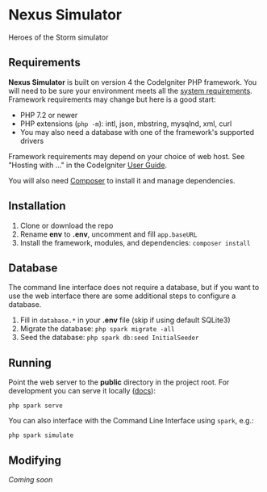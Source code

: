 # Nexus Simulator

Heroes of the Storm simulator

## Requirements

**Nexus Simulator** is built on version 4 the CodeIgniter PHP framework. You will need to be
sure your environment meets all the
[system requirements](https://codeigniter4.github.io/CodeIgniter4/intro/requirements.html).
Framework requirements may change but here is a good start:

* PHP 7.2 or newer
* PHP extensions (`php -m`): intl, json, mbstring, mysqlnd, xml, curl
* You may also need a database with one of the framework's supported drivers

Framework requirements may depend on your choice of web host. See "Hosting with ..."
in the CodeIgniter [User Guide](https://codeigniter4.github.io/CodeIgniter4/installation/running.html).

You will also need [Composer](https://getcomposer.org/download/)
to install it and manage dependencies.

## Installation

1. Clone or download the repo
2. Rename **env** to **.env**, uncomment and fill `app.baseURL`
3. Install the framework, modules, and dependencies: `composer install`

## Database

The command line interface does not require a database, but if you want to use the web
interface there are some additional steps to configure a database.

1. Fill in `database.*` in your **.env** file (skip if using default SQLite3)
2. Migrate the database: `php spark migrate -all`
3. Seed the database: `php spark db:seed InitialSeeder`

## Running

Point the web server to the **public** directory in the project root. For development you
can serve it locally
([docs](https://codeigniter4.github.io/CodeIgniter4/installation/running.html)):

	php spark serve

You can also interface with the Command Line Interface using `spark`, e.g.:

	php spark simulate

## Modifying

*Coming soon*
